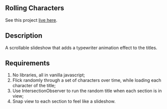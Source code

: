 
## Rolling Characters

See this project [live here](https://mo-rolling-characters.netlify.app/).


## Description

A scrollable slideshow that adds a typewriter animation effect to the titles.


## Requirements

1. No libraries, all in vanilla javascript;
2. Flick randomly through a set of characters over time, while loading each character of the title;
3. Use IntersectionObserver to run the random title when each section is in view;
4. Snap view to each section to feel like a slideshow.

